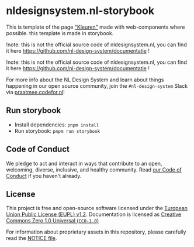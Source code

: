<!-- @license CC0-1.0 -->

# nldesignsystem.nl-storybook

This is template of the page ["Kleuren"](https://nldesignsystem.nl/richtlijnen/stijl/kleuren)
made with web-components where possible. this template is made in storybook.

!note: this is not the official source code of nldesignsystem.nl, you can find it here <https://github.com/nl-design-system/documentatie> !

!note: this is not the official source code of nldesignsystem.nl, you can find it here <https://github.com/nl-design-system/documentatie> !

For more info about the NL Design System and learn about things happening in our open source community, join the `#nl-design-system` Slack via [praatmee.codefor.nl](https://praatmee.codefor.nl)!

## Run storybook

- Install dependencies: `pnpm install`
- Run storybook: `pnpm run storybook`

## Code of Conduct

We pledge to act and interact in ways that contribute to an open, welcoming, diverse, inclusive, and healthy community. Read [our Code of Conduct](CODE_OF_CONDUCT.md) if you haven't already.

## License

This project is free and open-source software licensed under the [European Union Public License (EUPL) v1.2](LICENSE.md). Documentation is licensed as [Creative Commons Zero 1.0 Universal (`CC0-1.0`)](https://creativecommons.org/publicdomain/zero/1.0/legalcode)

For information about proprietary assets in this repository, please carefully read the [NOTICE file](NOTICE.md).
